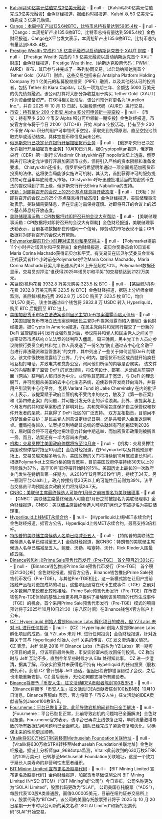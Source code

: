 - [Kalshi以50亿美元估值完成3亿美元融资](https://x.com/AggrNews/status/1976623568843657351) - 📰 null - 【Kalshi以50亿美元估值完成3亿美元融资】金色财经报道，据纽约时报报道，Kalshi 以 50 亿美元估值完成 3 亿美元融资。
- [Cango：本周挖矿产出135.6枚BTC，比特币总持有量达到5985.4枚]() - 📰 null - 【Cango：本周挖矿产出135.6枚BTC，比特币总持有量达到5985.4枚】金色财经报道，Cango在X平台发文表示，本周挖矿产出135.6枚BTC，比特币总持有量达到5985.4枚。
- [Prestige Wealth 完成约 1.5 亿美元融资以启动纳斯达克首个 XAUT 财库](https://www.globenewswire.com/news-release/2025/10/10/3164827/0/en/Prestige-Wealth-Inc-NASDAQ-PWM-Signs-and-Closes-Approx-150-Million-Financing-for-Aurelion-Treasury-Initiating-NASDAQ-s-First-Tether-Gold-Treasury-Prestige-Wealth-Inc-NASDAQ-PWM-Pla.html) - 📰 null - 【Prestige Wealth 完成约 1.5 亿美元融资以启动纳斯达克首个 XAUT 财库】金色财经报道，Prestige Wealth Inc.（纳斯达克股票代码：PWM；AURE）宣布，其已参与并完成了一系列协同交易，以启动纳斯达克首个 Tether Gold（XAUT）财库。这些交易包括来自 Antalpha Platform Holding Company 约 1 亿美元的私募股权投资（PIPE）融资，以及其他经认可的投资者，包括 Tether 和 Kiara Capital，以及一项为期三年、金额达 5000 万美元的优先债务融资。该公司打算将大部分净收益用于购买 Tether Gold（XAUT）作为资金储备资产。在获得相关批准后，该公司预计将更名为“Aurelion Inc.”，并自 2025 年 10 月 13 日起，以新股票代码（AURE）进行交易。
- [币安：持有至少 200 个币安 Alpha 积分可申领新一期空投](https://x.com/binancezh/status/1976618488048562675) - 📰 null - 【币安：持有至少 200 个币安 Alpha 积分可申领新一期空投】金色财经报道，币安官方宣布将于今日 21:00（UTC+8）开始 Alpha 空投活动。持有至少 200 个币安 Alpha 积分的用户可申领代币空投，采取先到先得原则，直至空投池领取完毕或活动结束。具体空投币种信息尚未公布。
- [俄罗斯央行已决定允许银行开展加密货币业务](https://www.cryptopolitan.com/russia-to-allow-banks-to-work-with-cryptocurrencies/) - 📰 null - 【俄罗斯央行已决定允许银行开展加密货币业务】10月10日消息，据Cryptopolitan报道，俄罗斯央行（CBR）第一副行长Vladimir Chistyukhin在Finopolis论坛上透露，俄罗斯央行已决定允许银行开展加密货币业务，但将引入严格的资本限额和准备金要求。 
Chistyukhin还指出，俄罗斯央行希望明年通过一项全面规范加密货币投资的法律。这将使当局能够实施许可机制，其认为，首批获得许可的服务提供商可在当年年底前进入市场。Chistyukhin呼吁迅速批准适当的加密货币立法的提议得到了其上级、俄罗斯央行行长Elvira Nabiullina的支持。
- [沃勒：对即将召开的会议上的25个基点降息持开放态度]() - 📰 null - 【沃勒：对即将召开的会议上的25个基点降息持开放态度】金色财经报道，美联储理事沃勒表示，美联储需要降息，但在实施时需保持谨慎。对即将召开的会议上的25个基点降息持开放态度。
- [美联储理事沃勒：CPI数据将对即将召开的会议大有帮助]() - 📰 null - 【美联储理事沃勒：CPI数据将对即将召开的会议大有帮助】金色财经报道，美联储理事沃勒表示，目前各项数据都在传递同一个信号，即劳动力市场表现不佳；CPI数据将对即将召开的会议大有帮助。
- [Polymarket提前11个小时押对诺贝尔和平奖得主](https://polymarket.com/event/nobel-peace-prize-winner-2025?tid=1760095936831) - 📰 null - 【Polymarket提前11个小时押对诺贝尔和平奖得主】金色财经报道，诺贝尔奖委员会10日宣布María Corina Machado获得诺贝尔和平奖。有交易员在诺贝尔奖委员会宣布正式获奖者11个小时前在Polymarket押注María Corina Machado，María Corina Machado获奖几率迅速从约4%上升至超过70%。Polymarket数据还显示，交易员对押注“谁获得2025年诺贝尔和平奖”的交易额达到2122万美元。
- [某巨鲸/机构花费 3932.8 万美元购买 323.5 枚 BTC](https://x.com/EmberCN/status/1976610517176463819) - 📰 null - 【某巨鲸/机构花费 3932.8 万美元购买 323.5 枚 BTC】金色财经报道，据链上分析师余烬监测，某巨鲸/机构花费 3932.8 万 USDC 购买了 323.5 枚 BTC，均价 121,570 美元。该主体通过四个钱包将 3932.8 万 USDC 转入 Hyperliquid，购买 BTC 后提回至 BTC 链上。
- [美国加密货币市场立法法案谈判因民主党DeFi提案泄露而陷入僵局](https://www.cryptoinamerica.com/p/crypto-market-structure-talks-stall) - 📰 null - 【美国加密货币市场立法法案谈判因民主党DeFi提案泄露而陷入僵局】金色财经报道，据Crypto In America报道，在民主党向共和党同行提交了一份新的 DeFi 监管提案并引发行业强烈反对后，参议院共和党人和民主党人之间关于加密货币市场结构立法法案的谈判陷入僵局。 
周三晚间，民主党工作人员向参议院银行委员会的共和党工作人员发送了一份名为“防止通过去中心化金融平台进行非法融资和监管套利”的文件，其中列出了一些关于如何监管​​ DeFi 的建议。该文件很快被泄露给了业界，几个小时内，加密货币社区成员就开始疯狂地互相打电话，并致电共和党办公室，询问他们所读的内容是否属实。 
该文件中的内容制定了监管 DeFi 的宽​​泛规则，将任何设计、部署、运营或从前端界面（网站）获利的人都归类为中介。业界称其范围过于宽泛，与 DeFi 的理念脱节，并可能扼杀美国的去中心化生态系统，迫使软件开发商转向海外，并将用户引流到中心化平台。 
包括 Variant Fund 的 Jake Chervinsky 在内的批评人士表示，该提案赋予政府监管机构不受约束的权力，触及了《第一修正案》和《第四修正案》的问题，并可能引发无休止的诉讼浪潮。此外，该提案与上个月发布的共和党草案形成了鲜明对比。共和党草案包含保护自主保管权和软件开发者的条款，并赢得了 DeFi 社区的广泛支持。 
双方互相指责，目前尚不清楚谁会先妥协：是民主党人同意设定标记日期，还是共和党人会重返谈判桌。僵局拖得越久，法案提交到特朗普总统的案头就越有可能拖延到2026年，届时国会将不可避免地把注意力转向中期选举，而加密货币政策则被搁置一旁。而且，法案还有一半内容尚未完成。
- [机构：交易员押注美国政府停摆将拖至10月底]() - 📰 null - 【机构：交易员押注美国政府停摆将拖至10月底】金色财经报道，在Polymarket以及其他预测市场上，交易员越来越多地认为，美国政府的关门将持续到10月底或更长时间。根据Polymarket上交易价格的隐含概率，目前美国政府停摆持续30天以上的可能性为37%，高于10月1日停摆开始时的15%。美国历史上最长的一次政府关门发生在特朗普第一任期内，从2018年12月至2019年1月，持续了34天。另一预测平台Kalshi上，政府停摆持续30天以上的可能性目前则为39%，该平台交易员平均预期这次政府关门将持续24.7天。
- [CNBC：美联储主席最终候选人可能在1月份之前被提名为美联储理事]() - 📰 null - 【CNBC：美联储主席最终候选人可能在1月份之前被提名为美联储理事】金色财经报道，CNBC：美联储主席最终候选人可能在1月份之前被提名为美联储理事。
- [Hyperliquid上线MET永续合约](https://x.com/HyperliquidX/status/1976603377632149511) - 📰 null - 【Hyperliquid上线MET永续合约】金色财经报道，据官方公告，Hyperliquid上线MET永续合约，最高支持3倍杠杆。
- [特朗普的美联储主席候选人名单已缩减至五人]() - 📰 null - 【特朗普的美联储主席候选人名单已缩减至五人】金色财经报道，据CNBC：特朗普的美联储主席候选人名单已缩减至五人。鲍曼、沃勒、哈塞特、沃什、Rick Rieder入围最终五强。
- [Binance钱包推出Prime Sale预售代币发行（Pre-TGE） 首个项目21:30公布](https://x.com/binance/status/1976604576858984792?t=UN4H4Mk3C0PVVlf2_bC11g&s=09) - 📰 null - 【Binance钱包推出Prime Sale预售代币发行（Pre-TGE） 首个项目21:30公布】金色财经报道，据官方公告，Binance钱包推出Prime Sale预售代币发行（Pre-TGE）。与其他Pre-TGE相比，这一新模式旨在让用户提前接触产品相对更加成熟的项目。这些项目通常在代币生成事件（TGE）之前对大多数用户来说都比较难接触。 
Prime Sale预售代币发行（Pre-TGE）在币安钱包Pre-TGE体验的基础上给更多用户提供了接触到该类项目的代币生成事件（TGE）的机会。首个采用Prime Sale预售代币发行（Pre-TGE）模式的项目预计将于2025年10月10日21:30（东八区时间）在Binance钱包X官方账户上公布。
- [CZ：Hyperliquid 创始人曾是Binance Labs 孵化项目的成员，但 YZiLabs 未对 HL 进行任何投资](https://x.com/cz_binance/status/1976601829099119010) - 📰 null - 【CZ：Hyperliquid 创始人曾是Binance Labs 孵化项目的成员，但 YZiLabs 未对 HL 进行任何投资】金色财经报道，针对近期关于其与 Hyperliquid 创始人 Jeff 关系的传言，CZ 发文澄清相关情况。 
CZ 表示，Jeff 曾是 2018 年 Binance Labs（当前名为 YZiLabs）第一期孵化项目的成员，但该项目最终失败，币安实验室未能收回任何投资。CZ 称当时与 Jeff 互动不多，直到今年早些时候才从 Ella 处得知此事。 
CZ 进一步澄清，据其了解，币安实验室并未获得也不持有 Hyperliquid 的任何投资（股权或代币）。此前 CZ 曾计划与 Jeff 通话，但因日程安排错误错过了会议，之后也未能重新安排。CZ 最后表示，无论如何都支持所有建设者。
- [Binance将赠予「币安人生」征文活动IDEA贡献者陈剑100枚BNB]() - 📰 null - 【Binance将赠予「币安人生」征文活动IDEA贡献者陈剑100枚BNB】10月10日消息，Binance客服sisi表示，官方将赠予「币安人生」征文活动的IDEA贡献者陈剑Jason100枚BNB。
- [Four.meme：平台已恢复正常，此前导致宕机的问题均已全面解决](https://x.com/four_meme_/status/1976596559002501267) - 📰 null - 【Four.meme：平台已恢复正常，此前导致宕机的问题均已全面解决】金色财经报道，Four.meme官方表示，该平台已再次上线恢复正常，早前流量激增导致的所有数据访问问题均已全面解决。团队已经完成了紧急修复和优化，以确保未来的性能更加顺畅。
- [Vitalik将630万枚STRK转移至Methuselah Foundation关联地址](https://x.com/ai_9684xtpa/status/1976594601487257988) - 📰 null - 【Vitalik将630万枚STRK转移至Methuselah Foundation关联地址】金色财经报道，据链上分析师@ai_9684xtpa监测，Vitalik此前收到的630万枚STRK（约109万美元）已转移至Methuselah Foundation关联地址，这是一个致力于延长人类寿命的非营利性志愿者组织。
- [BIT Mining Limited 宣布更名及股票代码](https://www.prnewswire.com/news-releases/bit-mining-limited-announces-name-and-ticker-change-302580660.html) - 📰 null - 【BIT Mining Limited 宣布更名及股票代码】金色财经报道，加密货币基础设施公司 BIT Mining Limited (NYSE: BTCM)（“BIT Mining”或“公司”）今日宣布，公司名称更改为“SOLAI Limited”，股票代码更改为“SLAI”。 
公司美国存托股票（“ADS”），每股代表100股A类普通股，面值0.00005美元，目前在纽约证券交易所上市，股票代码为“BTCM”。该公司的美国存托股票预计将于 2025 年 10 月 20 日星期一开市时以公司新的英文名称“SOLAI Limited”和新的股票代码“SLAI”开始交易。
